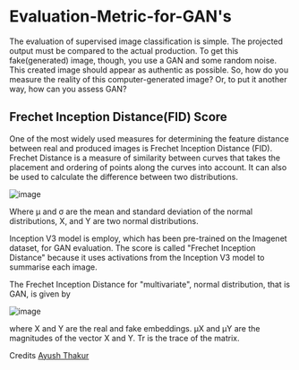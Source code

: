 # Evaluation-Metric-for-GAN's
The evaluation of supervised image classification is simple. The projected output must be compared to the actual production. To get this fake(generated) image, though, you use a GAN and some random noise. This created image should appear as authentic as possible. So, how do you measure the reality of this computer-generated image? Or, to put it another way, how can you assess GAN?

## Frechet Inception Distance(FID) Score
One of the most widely used measures for determining the feature distance between real and produced images is Frechet Inception Distance (FID). Frechet Distance is a measure of similarity between curves that takes the placement and ordering of points along the curves into account. It can also be used to calculate the difference between two distributions.

![image](https://user-images.githubusercontent.com/71747522/124357677-7095a000-dc3a-11eb-9d0d-ac1768510ae7.png)

Where μ and σ are the mean and standard deviation of the normal distributions, X, and Y are two normal distributions.

Inception V3 model is employ, which has been pre-trained on the Imagenet dataset, for GAN evaluation. The score is called "Frechet Inception Distance" because it uses activations from the Inception V3 model to summarise each image.

The Frechet Inception Distance for "multivariate", normal distribution, that is GAN, is given by

![image](https://user-images.githubusercontent.com/71747522/124357804-07625c80-dc3b-11eb-8eef-5c9e3203fffc.png)

where X and Y are the real and fake embeddings. μX  and μY are the magnitudes of the vector X and Y. Tr is the trace of the matrix.










Credits [Ayush Thakur](https://wandb.ai/ayush-thakur)
